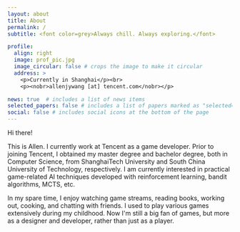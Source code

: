 ```yaml
---
layout: about
title: About
permalink: /
subtitle: <font color=grey>Always chill. Always exploring.</font>

profile:
  align: right
  image: prof_pic.jpg
  image_circular: false # crops the image to make it circular
  address: >
    <p>Currently in Shanghai</p><br>
    <p><nobr>allenjywang [at] tencent.com</nobr></p>

news: true  # includes a list of news items
selected_papers: false # includes a list of papers marked as "selected={true}"
social: false # includes social icons at the bottom of the page
---
```


Hi there! 

This is Allen. I currently work at Tencent as a game developer. Prior to joining Tencent, I obtained my master degree and bachelor degree, both in Computer Science, from ShanghaiTech University and South China University of Technology, respectively. I am currently interested in practical game-related AI techniques developed with reinforcement learning, bandit algorithms, MCTS, etc.

In my spare time, I enjoy watching game streams, reading books, working out, cooking, and chatting with friends. I used to play various games extensively during my childhood. Now I'm still a big fan of games, but more as a designer and developer, rather than just as a player.